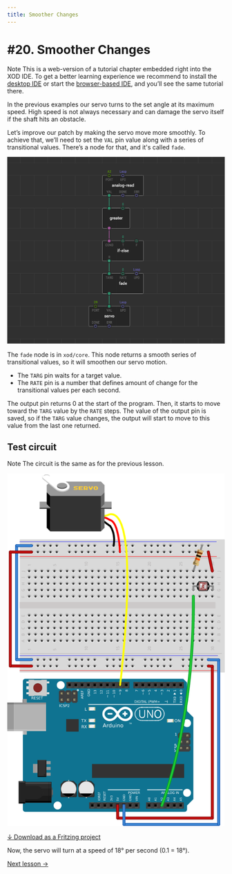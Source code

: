```yaml
---
title: Smoother Changes
---
```


# #20. Smoother Changes

<div class="ui segment note">
<span class="ui ribbon label">Note</span>
This is a web-version of a tutorial chapter embedded right into the XOD IDE.
To get a better learning experience we recommend to install the
<a href="/downloads/">desktop IDE</a> or start the
<a href="/ide/">browser-based IDE</a>, and you’ll see the same tutorial there.
</div>

In the previous examples our servo turns to the set angle at its maximum speed.
High speed is not always necessary and can damage the servo itself if the shaft
hits an obstacle.

Let’s improve our patch by making the servo move more smoothly. To achieve that,
we’ll need to set the `VAL` pin value along with a series of transitional
values. There’s a node for that, and it's called `fade`.

![Patch](./patch.png)

The `fade` node is in `xod/core`. This node returns a smooth series of
transitional values, so it will smoothen our servo motion.

- The `TARG` pin waits for a target value.
- The `RATE` pin is a number that defines amount of change for the transitional
  values per each second.

The output pin returns 0 at the start of the program. Then, it starts to move
toward the `TARG` value by the `RATE` steps. The value of the output pin is
saved, so if the `TARG` value changes, the output will start to move to this
value from the last one returned.

## Test circuit

<div class="ui segment note">
<span class="ui ribbon label">Note</span>
The circuit is the same as for the previous lesson.
</div>

![Circuit](./circuit.fz.png)

[↓ Download as a Fritzing project](./circuit.fzz)

Now, the servo will turn at a speed of 18° per second (0.1 = 18°).

[Next lesson →](../21-pulses/)
